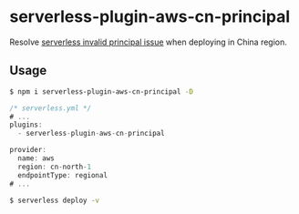 # serverless-plugin-aws-cn-principal
Resolve [serverless invalid principal issue](https://github.com/serverless/serverless/issues/5365) when deploying in China region.

## Usage
```bash
$ npm i serverless-plugin-aws-cn-principal -D
```
```javascript
/* serverless.yml */
# ...
plugins:
  - serverless-plugin-aws-cn-principal

provider:
  name: aws
  region: cn-north-1
  endpointType: regional
# ...
```
```bash
$ serverless deploy -v
```
